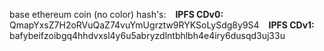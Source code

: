 base ethereum coin (no color) hash's:
&ensp; **IPFS CDv0:** QmapYxsZ7H2oRVuQaZ74vuYmUgrztw9RYKSoLySdg8y9S4
&ensp; **IPFS CDv1:** bafybeifzoibgq4hhdvxsl4y6u5abryzdlntbhlbh4e4iry6dusqd3uj33u

